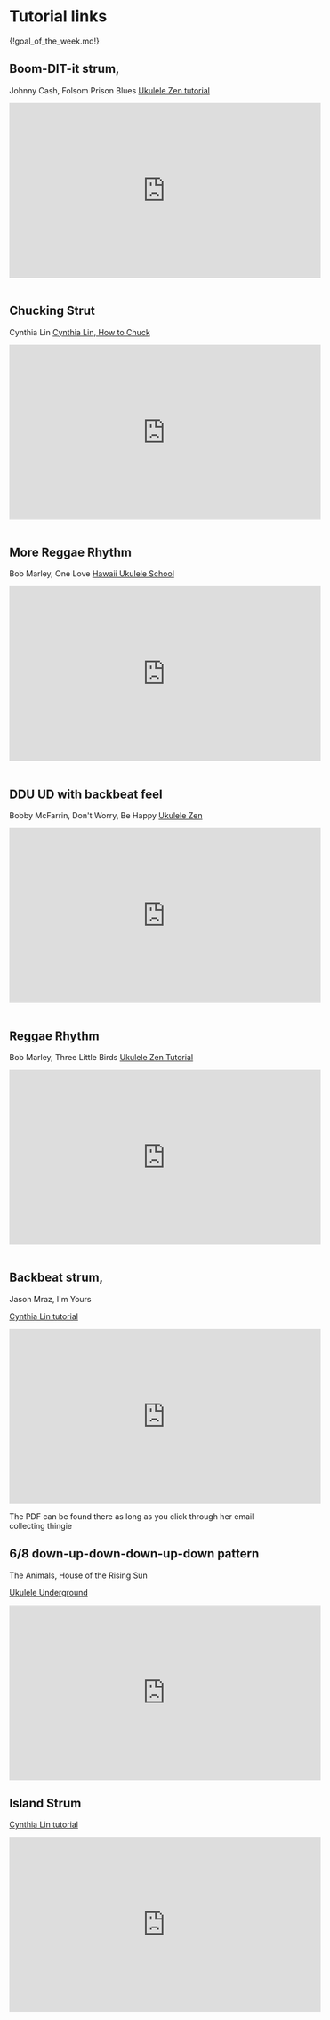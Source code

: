# Tutorial links

{!goal_of_the_week.md!}

## Boom-DIT-it strum,

Johnny Cash, Folsom Prison Blues
[Ukulele Zen tutorial](https://www.youtube.com/watch?v=iyVE5DXC860)

<iframe width="560" height="315" 
src="https://www.youtube.com/embed/iyVE5DXC860" frameborder="0" allow="accelerometer; autoplay; encrypted-media; gyroscope; picture-in-picture" 
allowfullscreen></iframe>
<br><br>

## Chucking Strut

Cynthia Lin
[Cynthia Lin, How to Chuck](https://www.youtube.com/watch?v=MBBmUVqM6Vw)

<iframe width="560" height="315" 
src="https://www.youtube.com/embed/MBBmUVqM6Vw" frameborder="0" allow="accelerometer; autoplay; encrypted-media; gyroscope; picture-in-picture" 
allowfullscreen></iframe>
<br><br>

## More Reggae Rhythm

Bob Marley, One Love
[Hawaii Ukulele School](https://www.youtube.com/watch?v=IExSXEn3MPY)

<iframe width="560" height="315" 
src="https://www.youtube.com/embed/IExSXEn3MPY" frameborder="0" allow="accelerometer; autoplay; encrypted-media; gyroscope; picture-in-picture" 
allowfullscreen></iframe>
<br><br>

## DDU UD with backbeat feel

Bobby McFarrin, Don't Worry, Be Happy
[Ukulele Zen](https://www.youtube.com/watch?v=TuIhaU4pMfo)

<iframe width="560" height="315" 
src="https://www.youtube.com/embed/TuIhaU4pMfo" frameborder="0" allow="accelerometer; autoplay; encrypted-media; gyroscope; picture-in-picture" 
allowfullscreen></iframe>
<br><br>

## Reggae Rhythm

Bob Marley, Three Little Birds
[Ukulele Zen Tutorial](https://www.youtube.com/watch?v=P7mTUjtlYAU)

<iframe width="560" height="315" 
src="https://www.youtube.com/embed/P7mTUjtlYAU" frameborder="0" allow="accelerometer; autoplay; encrypted-media; gyroscope; picture-in-picture" 
allowfullscreen></iframe>
<br><br>

## Backbeat strum, 

Jason Mraz, I'm Yours

[Cynthia Lin tutorial](https://www.youtube.com/watch?v=Ailz-IgzeM4)

<iframe width="560" height="315" 
src="https://www.youtube.com/embed/Ailz-IgzeM4" frameborder="0" allow="accelerometer; autoplay; encrypted-media; gyroscope; picture-in-picture" 
allowfullscreen></iframe>

The PDF can be found there as long as you click through her email collecting thingie

## 6/8 down-up-down-down-up-down pattern

The Animals, House of the Rising Sun

[Ukulele Underground](https://www.youtube.com/watch?v=CYgbNChIy8U)

<iframe width="560" height="315" 
src="https://www.youtube.com/embed/CYgbNChIy8U" frameborder="0" allow="accelerometer; autoplay; encrypted-media; gyroscope; picture-in-picture" 
allowfullscreen></iframe>

<br>

## Island Strum

[Cynthia Lin tutorial](https://www.youtube.com/watch?v=qqDiaZ-pqyA)

<iframe width="560" height="315" 
src="https://www.youtube.com/embed/qqDiaZ-pqyA"" frameborder="0" allow="accelerometer; autoplay; encrypted-media; gyroscope; picture-in-picture" 
allowfullscreen></iframe>



